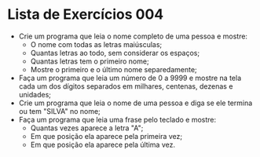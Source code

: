 # Lista de Exercícios 004
- Crie um programa que leia o nome completo de uma pessoa e mostre:
    - O nome com todas as letras maiúsculas;
    - Quantas letras ao todo, sem considerar os espaços;
    - Quantas letras tem o primeiro nome;
    - Mostre o primeiro e o último nome separedamente;
- Faça um programa que leia um número de 0 a 9999 e mostre na tela cada um dos dígitos separados em milhares, centenas, dezenas e unidades;
- Crie um programa que leia o nome de uma pessoa e diga se ele termina ou tem "SILVA" no nome;
- Faça um programa que leia uma frase pelo teclado e mostre:
    - Quantas vezes aparece a letra "A";
    - Em que posição ela aparece pela primeira vez;
    - Em que posição ela aparece pela última vez.